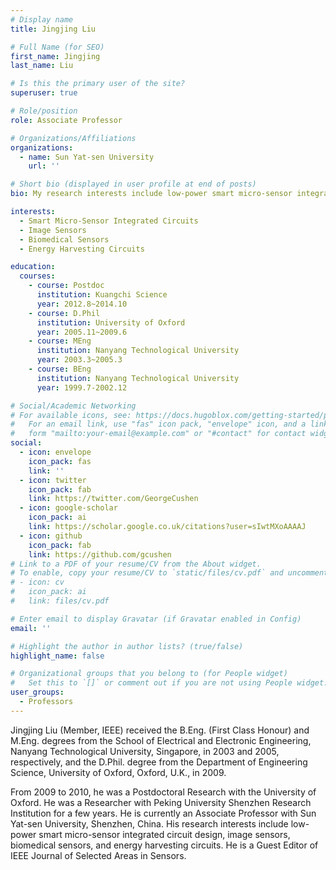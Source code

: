 ```yaml
---
# Display name
title: Jingjing Liu

# Full Name (for SEO)
first_name: Jingjing
last_name: Liu

# Is this the primary user of the site?
superuser: true

# Role/position
role: Associate Professor

# Organizations/Affiliations
organizations:
  - name: Sun Yat-sen University
    url: ''

# Short bio (displayed in user profile at end of posts)
bio: My research interests include low-power smart micro-sensor integrated circuit design, image sensors, biomedical sensors, and energy harvesting circuits.

interests:
  - Smart Micro-Sensor Integrated Circuits
  - Image Sensors
  - Biomedical Sensors
  - Energy Harvesting Circuits

education:
  courses:
    - course: Postdoc 
      institution: Kuangchi Science
      year: 2012.8~2014.10    
    - course: D.Phil
      institution: University of Oxford
      year: 2005.11~2009.6
    - course: MEng
      institution: Nanyang Technological University
      year: 2003.3~2005.3
    - course: BEng
      institution: Nanyang Technological University
      year: 1999.7-2002.12

# Social/Academic Networking
# For available icons, see: https://docs.hugoblox.com/getting-started/page-builder/#icons
#   For an email link, use "fas" icon pack, "envelope" icon, and a link in the
#   form "mailto:your-email@example.com" or "#contact" for contact widget.
social:
  - icon: envelope
    icon_pack: fas
    link: ''
  - icon: twitter
    icon_pack: fab
    link: https://twitter.com/GeorgeCushen
  - icon: google-scholar
    icon_pack: ai
    link: https://scholar.google.co.uk/citations?user=sIwtMXoAAAAJ
  - icon: github
    icon_pack: fab
    link: https://github.com/gcushen
# Link to a PDF of your resume/CV from the About widget.
# To enable, copy your resume/CV to `static/files/cv.pdf` and uncomment the lines below.
# - icon: cv
#   icon_pack: ai
#   link: files/cv.pdf

# Enter email to display Gravatar (if Gravatar enabled in Config)
email: ''

# Highlight the author in author lists? (true/false)
highlight_name: false

# Organizational groups that you belong to (for People widget)
#   Set this to `[]` or comment out if you are not using People widget.
user_groups:
  - Professors
---
```


Jingjing Liu (Member, IEEE) received the B.Eng. (First Class Honour) and M.Eng. degrees from the School of Electrical and Electronic Engineering, Nanyang Technological University, Singapore, in 2003 and 2005, respectively, and the D.Phil. degree from the Department of Engineering Science, University of Oxford, Oxford, U.K., in 2009.

From 2009 to 2010, he was a Postdoctoral Research with the University of Oxford. He was a Researcher with Peking University Shenzhen Research Institution for a few years. He is currently an Associate Professor with Sun Yat-sen University, Shenzhen, China. His research interests include low-power smart micro-sensor integrated circuit design, image sensors, biomedical sensors, and energy harvesting circuits. He is a Guest Editor of IEEE Journal of Selected Areas in Sensors.
